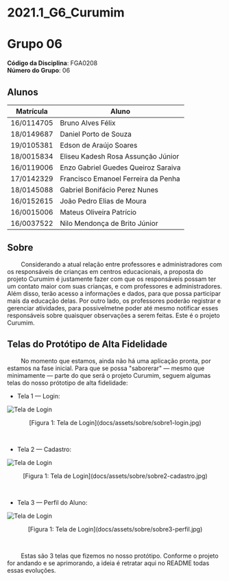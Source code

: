 # 2021.1_G6_Curumim
<!-- # RepositorioTemplate
Esse repositório é para ser utilizado pelos grupos como um template inicial, da home page do Projeto.
Demais diretrizes sobre a organização da wiki constam no Moodle Aprender 3.

**!! Atenção: Renomeie o seu repositório para (Ano.Semestre)_(Grupo)_(NomeDoProjeto)*. !!** 

**!! *Não coloque os nomes dos alunos no título do repositório*. !!**

**!! *Exemplo de título correto: 2021.1_G1_ProjetoPandora*. !!** 
 
 (Apague essa seção) -->

# <!-- Nome do Projeto --> Grupo 06

**Código da Disciplina**: FGA0208<br>
**Número do Grupo**: 06<br>

## Alunos
|Matrícula | Aluno |
| -- | -- |
| 16/0114705  | Bruno Alves Félix |
| 18/0149687  | Daniel Porto de Souza |
| 19/0105381  | Edson de Araújo Soares |
| 18/0015834  | Eliseu Kadesh Rosa Assunção Júnior |
| 16/0119006  | Enzo Gabriel Guedes Queiroz Saraiva |
| 17/0142329  | Francisco Emanoel Ferreira da Penha |
| 18/0145088  | Gabriel Bonifácio Perez Nunes |
| 16/0152615  | João Pedro Elias de Moura |
| 16/0015006  | Mateus Oliveira Patrício |
| 16/0037522  | Nilo Mendonça de Brito Júnior |

## Sobre  
&emsp;&emsp;
Considerando a atual relação entre professores e administradores com os responsáveis de crianças em centros educacionais, a proposta do projeto Curumim é justamente fazer com que os responsáveis possam ter um contato maior com suas crianças, e com professores e administradores. Além disso, terão acesso a informações e dados, para que possa participar mais da educação delas. Por outro lado, os professores poderão registrar e gerenciar atividades, para possivelmetne poder até mesmo notificar esses responsáveis sobre quaisquer observações a serem feitas. Este é o projeto Curumim. 
&emsp;&emsp;

<!-- ## Screenshots Primeira Entrega <<FOCO: DSW(Base)>>
Adicione 2 ou mais screenshots do projeto em termos de artefatos da Primeira Entrega.
--->

## Telas do Protótipo de Alta Fidelidade
&emsp;&emsp;
    No momento que estamos, ainda não há uma aplicação pronta, por estamos na fase inicial. Para que se possa "saborerar" — mesmo que minimamente — parte do que será o projeto Curumim, seguem algumas telas do nosso prótotipo de alta fidelidade:
&emsp;&emsp;
- Tela 1 — Login:

![Tela de Login](docs/assets/imagens/sobre/sobre1-login.jpg)
<center>[Figura 1: Tela de Login](docs/assets/sobre/sobre1-login.jpg)</center>

&emsp;&emsp;
- Tela 2 — Cadastro:

![Tela de Login](docs/assets/imagens/sobre/sobre2-cadastro.jpg)
<center>[Figura 1: Tela de Login](docs/assets/sobre/sobre2-cadastro.jpg)</center>

&emsp;&emsp;

- Tela 3 — Perfil do Aluno:


![Tela de Login](docs/assets/imagens/sobre/sobre3-perfil.jpg)
<center>[Figura 1: Tela de Login](docs/assets/sobre/sobre3-perfil.jpg)</center>

&emsp;&emsp;


&emsp;&emsp;
Estas são 3 telas que fizemos no nosso protótipo. Conforme o projeto for andando e se aprimorando, a ideia é retratar aqui no README todas essas evoluções.

<!--

## Vídeo(s) Primeira Entrega <<FOCO: DSW(Base)>>
Adicione o(s)s vídeo(s) da Primeira Entrega.

## Screenshots Segunda Entrega <<FOCO: DSW(Modelagem)>>
Adicione 2 ou mais screenshots do projeto em termos de artefatos da Segunda Entrega.

## Vídeo(s) Segunda Entrega <<FOCO: DSW(Modelagem)>>
Adicione o(s)s vídeo(s) da Segunda Entrega.

## Screenshots Terceira Entrega <<FOCO: DSW(Padrões de Projeto)>>
Adicione 2 ou mais screenshots do projeto em termos de artefatos da Terceira Entrega.

## Vídeo(s) Terceira Entrega <<FOCO: DSW(Padrões de Projeto)>>
Adicione o(s)s vídeo(s) da Terceira Entrega.

## Screenshots Quarta Entrega (FINAL) <<FOCOS: Arquitetura & Reutilização de Software & PROJETO FINAL>>
Adicione 2 ou mais screenshots do projeto em termos de interface e/ou funcionamento.

## Vídeo(s) Quarta Entrega (FINAL) <<FOCOS: Arquitetura & Reutilização de Software & PROJETO FINAL>>
Adicione o(s)s vídeo(s) da Entrega Final.

## Descritivo dos Principais Aspectos Técnicos 
**Principal(is) Metodologia(s) Adotada(s)**: xxxxxx<br>
**Principais Linguagens Utilizadas e/ou Pretendidas**: xxxxxx<br>
**Principais Tecnologias Utilizadas e/ou Pretendidas**: xxxxxx<br>
**Principal(is) Estilo(s) Arquitetural(is) Adotado(s)**: xxxxxx<br>

## O Projeto está rodando?
( ) SIM
( ) NÃO
Se SIM, insira um manual (ou um script) para auxiliar ainda mais os interessados em consultar o projeto.

## Informações Complementares 
Quaisquer outras informações sobre seu projeto podem ser descritas nessa seção. -->
